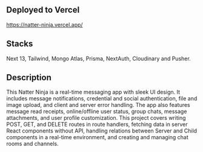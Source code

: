 ## Deployed to Vercel

https://natter-ninja.vercel.app/

## Stacks

Next 13, Tailwind, Mongo Atlas, Prisma, NextAuth, Cloudinary and Pusher.

## Description

This Natter Ninja is a real-time messaging app with sleek UI design. 
It includes message notifications, credential and social authentication, file and image upload, and client and server error handling. 
The app also features message read receipts, online/offline user status, group chats, message attachments, and user profile customization. This project covers writing POST, GET, and DELETE routes in route handlers, fetching data in server React components without API, handling relations between Server and Child components in a real-time environment, and creating and managing chat rooms and channels.
